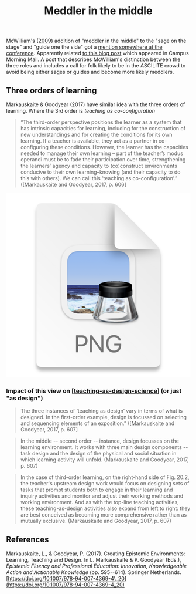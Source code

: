 ﻿---
title: Meddler in the middle
---
McWilliam's ([2009](https://eprints.qut.edu.au/32389/1/c32389.pdf)) addition of "meddler in the middle" to the "sage on the stage" and "guide one the side" got a [mention somewhere at the conference](https://twitter.com/leanner000/status/1599571032708636672). Apparently related [to this blog post](https://warburton.typepad.com/liquidlearning/2022/03/claiming-the-middle-ground-the-agile-and-adaptive-educator.html) which appeared in Campus Morning Mail. A post that describes McWilliam's distinction between the three roles and includes a call for folk likely to be in the ASCILITE crowd to avoid being either sages or guides and become more likely meddlers.

## Three orders of learning

Markauskaite & Goodyear (2017) have similar idea with the three orders of learning. Where the 3rd order is _teaching as co-configuration_

> “The third-order perspective positions the learner as a system that has intrinsic capacities for learning, including for the construction of new understandings and for creating the conditions for its own learning. If a teacher is available, they act as a partner in co-configuring these conditions. However, the learner has the capacities needed to manage their own learning – part of the teacher’s modus operandi must be to fade their participation over time, strengthening the learners’ agency and capacity to (co)construct environments conducive to their own learning–knowing (and their capacity to do this with others). We can call this ‘teaching as co-configuration’.” ([Markauskaite and Goodyear, 2017, p. 606]

![](images/threeOrdersLearning.png)

### Impact of this view on [[teaching-as-design-science]] (or just "as design")

> The three instances of ‘teaching as design’ vary in terms of what is designed. In the first-order example, design is focussed on selecting and sequencing elements of an exposition.” ([Markauskaite and Goodyear, 2017, p. 607]

> In the middle -- second order -- instance, design focusses on the learning environment. It works with three main design components -- task design and the design of the physical and social situation in which learning activity will unfold. (Markauskaite and Goodyear, 2017, p. 607)

> In the case of third-order learning, on the right-hand side of Fig. 20.2, the teacher's upstream design work would focus on designing sets of tasks that prompt students both to engage in their learning and inquiry activities and monitor and adjust their working methods and working environment. And as with the top-line teaching activities, these teaching-as-design activities also expand from left to right: they are best conceived as becoming more comprehensive rather than as mutually exclusive. (Markauskaite and Goodyear, 2017, p. 607)


## References

Markauskaite, L., & Goodyear, P. (2017). Creating Epistemic Environments: Learning, Teaching and Design. In L. Markauskaite & P. Goodyear (Eds.), *Epistemic Fluency and Professional Education: Innovation, Knowledgeable Action and Actionable Knowledge* (pp. 595--614). Springer Netherlands. [https://doi.org/10.1007/978-94-007-4369-4\_20](https://doi.org/10.1007/978-94-007-4369-4_20)

[//begin]: # "Autogenerated link references for markdown compatibility"
[teaching-as-design-science]: ../../Teaching/teaching-as-design-science "Teaching as design science"
[//end]: # "Autogenerated link references"